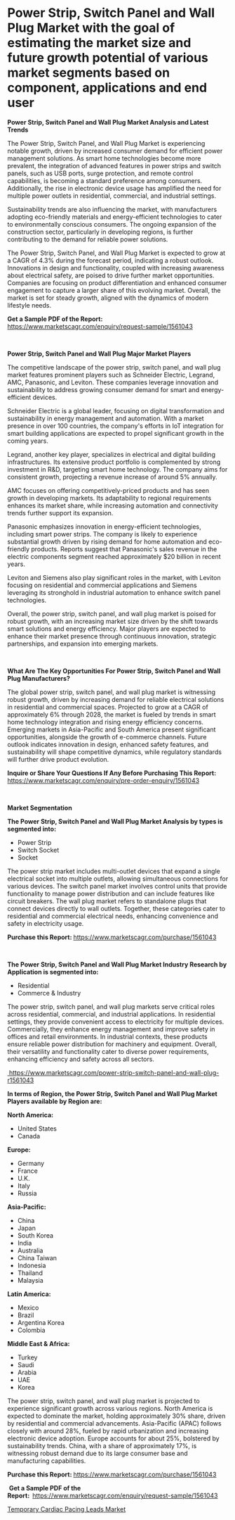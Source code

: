 <p><h1>Power Strip, Switch Panel and Wall Plug Market with the goal of estimating the market size and future growth potential of various market segments based on component, applications and end user</h1></p><p><strong>Power Strip, Switch Panel and Wall Plug Market Analysis and Latest Trends</strong></p>
<p><p>The Power Strip, Switch Panel, and Wall Plug Market is experiencing notable growth, driven by increased consumer demand for efficient power management solutions. As smart home technologies become more prevalent, the integration of advanced features in power strips and switch panels, such as USB ports, surge protection, and remote control capabilities, is becoming a standard preference among consumers. Additionally, the rise in electronic device usage has amplified the need for multiple power outlets in residential, commercial, and industrial settings.</p><p>Sustainability trends are also influencing the market, with manufacturers adopting eco-friendly materials and energy-efficient technologies to cater to environmentally conscious consumers. The ongoing expansion of the construction sector, particularly in developing regions, is further contributing to the demand for reliable power solutions.</p><p>The Power Strip, Switch Panel, and Wall Plug Market is expected to grow at a CAGR of 4.3% during the forecast period, indicating a robust outlook. Innovations in design and functionality, coupled with increasing awareness about electrical safety, are poised to drive further market opportunities. Companies are focusing on product differentiation and enhanced consumer engagement to capture a larger share of this evolving market. Overall, the market is set for steady growth, aligned with the dynamics of modern lifestyle needs.</p></p>
<p><strong>Get a Sample PDF of the Report:&nbsp;</strong> <a href="https://www.marketscagr.com/enquiry/request-sample/1561043?utm_campaign=1126&utm_medium=2&utm_source=Github&utm_content=ia&utm_term=23032025&utm_id=power-strip-switch-panel-and-wall-plug">https://www.marketscagr.com/enquiry/request-sample/1561043</a></p>
<p>&nbsp;</p>
<p><strong>Power Strip, Switch Panel and Wall Plug Major Market Players</strong></p>
<p><p>The competitive landscape of the power strip, switch panel, and wall plug market features prominent players such as Schneider Electric, Legrand, AMC, Panasonic, and Leviton. These companies leverage innovation and sustainability to address growing consumer demand for smart and energy-efficient devices.</p><p>Schneider Electric is a global leader, focusing on digital transformation and sustainability in energy management and automation. With a market presence in over 100 countries, the company's efforts in IoT integration for smart building applications are expected to propel significant growth in the coming years.</p><p>Legrand, another key player, specializes in electrical and digital building infrastructures. Its extensive product portfolio is complemented by strong investment in R&D, targeting smart home technology. The company aims for consistent growth, projecting a revenue increase of around 5% annually.</p><p>AMC focuses on offering competitively-priced products and has seen growth in developing markets. Its adaptability to regional requirements enhances its market share, while increasing automation and connectivity trends further support its expansion.</p><p>Panasonic emphasizes innovation in energy-efficient technologies, including smart power strips. The company is likely to experience substantial growth driven by rising demand for home automation and eco-friendly products. Reports suggest that Panasonic's sales revenue in the electric components segment reached approximately $20 billion in recent years.</p><p>Leviton and Siemens also play significant roles in the market, with Leviton focusing on residential and commercial applications and Siemens leveraging its stronghold in industrial automation to enhance switch panel technologies.</p><p>Overall, the power strip, switch panel, and wall plug market is poised for robust growth, with an increasing market size driven by the shift towards smart solutions and energy efficiency. Major players are expected to enhance their market presence through continuous innovation, strategic partnerships, and expansion into emerging markets.</p></p>
<p>&nbsp;</p>
<p><strong>What Are The Key Opportunities For Power Strip, Switch Panel and Wall Plug Manufacturers?</strong></p>
<p><p>The global power strip, switch panel, and wall plug market is witnessing robust growth, driven by increasing demand for reliable electrical solutions in residential and commercial spaces. Projected to grow at a CAGR of approximately 6% through 2028, the market is fueled by trends in smart home technology integration and rising energy efficiency concerns. Emerging markets in Asia-Pacific and South America present significant opportunities, alongside the growth of e-commerce channels. Future outlook indicates innovation in design, enhanced safety features, and sustainability will shape competitive dynamics, while regulatory standards will further drive product evolution.</p></p>
<p><strong>Inquire or Share Your Questions If Any Before Purchasing This Report:</strong> <a href="https://www.marketscagr.com/enquiry/pre-order-enquiry/1561043?utm_campaign=1126&utm_medium=2&utm_source=Github&utm_content=ia&utm_term=23032025&utm_id=power-strip-switch-panel-and-wall-plug">https://www.marketscagr.com/enquiry/pre-order-enquiry/1561043</a></p>
<p>&nbsp;</p>
<p><strong>Market Segmentation</strong></p>
<p><strong>The Power Strip, Switch Panel and Wall Plug Market Analysis by types is segmented into:</strong></p>
<p><ul><li>Power Strip</li><li>Switch Socket</li><li>Socket</li></ul></p>
<p><p>The power strip market includes multi-outlet devices that expand a single electrical socket into multiple outlets, allowing simultaneous connections for various devices. The switch panel market involves control units that provide functionality to manage power distribution and can include features like circuit breakers. The wall plug market refers to standalone plugs that connect devices directly to wall outlets. Together, these categories cater to residential and commercial electrical needs, enhancing convenience and safety in electricity usage.</p></p>
<p><strong>Purchase this Report:&nbsp;</strong><a href="https://www.marketscagr.com/purchase/1561043?utm_campaign=1126&utm_medium=2&utm_source=Github&utm_content=ia&utm_term=23032025&utm_id=power-strip-switch-panel-and-wall-plug">https://www.marketscagr.com/purchase/1561043</a></p>
<p>&nbsp;</p>
<p><strong>The Power Strip, Switch Panel and Wall Plug Market Industry Research by Application is segmented into:</strong></p>
<p><ul><li>Residential</li><li>Commerce & Industry</li></ul></p>
<p><p>The power strip, switch panel, and wall plug markets serve critical roles across residential, commercial, and industrial applications. In residential settings, they provide convenient access to electricity for multiple devices. Commercially, they enhance energy management and improve safety in offices and retail environments. In industrial contexts, these products ensure reliable power distribution for machinery and equipment. Overall, their versatility and functionality cater to diverse power requirements, enhancing efficiency and safety across all sectors.</p></p>
<p><a href="https://www.marketscagr.com/power-strip-switch-panel-and-wall-plug-r1561043?utm_campaign=1126&utm_medium=2&utm_source=Github&utm_content=ia&utm_term=23032025&utm_id=power-strip-switch-panel-and-wall-plug">&nbsp;https://www.marketscagr.com/power-strip-switch-panel-and-wall-plug-r1561043</a></p>
<p><strong>In terms of Region, the Power Strip, Switch Panel and Wall Plug Market Players available by Region are:</strong></p>
<p>
    <p> <strong> North America: </strong>
        <ul>
            <li>United States</li>
            <li>Canada</li>
        </ul>
        </p> 
    <p> <strong> Europe: </strong>
        <ul>
            <li>Germany</li>
            <li>France</li>
            <li>U.K.</li>
            <li>Italy</li>
            <li>Russia</li>
        </ul>
        </p> 
    <p> <strong> Asia-Pacific: </strong>
        <ul>
            <li>China</li>
            <li>Japan</li>
            <li>South Korea</li>
            <li>India</li>
            <li>Australia</li>
            <li>China Taiwan</li>
            <li>Indonesia</li>
            <li>Thailand</li>
            <li>Malaysia</li>
        </ul>
        </p> 
    <p> <strong> Latin America: </strong>
        <ul>
            <li>Mexico</li>
            <li>Brazil</li>
            <li>Argentina Korea</li>
            <li>Colombia</li>
        </ul>
        </p> 
    <p> <strong> Middle East & Africa: </strong>
        <ul>
            <li>Turkey</li>
            <li>Saudi</li>
            <li>Arabia</li>
            <li>UAE</li>
            <li>Korea</li>
        </ul>
    </p>
    </p>
<p><p>The power strip, switch panel, and wall plug market is projected to experience significant growth across various regions. North America is expected to dominate the market, holding approximately 30% share, driven by residential and commercial advancements. Asia-Pacific (APAC) follows closely with around 28%, fueled by rapid urbanization and increasing electronic device adoption. Europe accounts for about 25%, bolstered by sustainability trends. China, with a share of approximately 17%, is witnessing robust demand due to its large consumer base and manufacturing capabilities.</p></p>
<p><strong>Purchase this Report: </strong><a href="https://www.marketscagr.com/purchase/1561043?utm_campaign=1126&utm_medium=2&utm_source=Github&utm_content=ia&utm_term=23032025&utm_id=power-strip-switch-panel-and-wall-plug">https://www.marketscagr.com/purchase/1561043</a></p>
<p>&nbsp;<strong>Get a Sample PDF of the Report:&nbsp;&nbsp;</strong><a href="https://www.marketscagr.com/enquiry/request-sample/1561043?utm_campaign=1126&utm_medium=2&utm_source=Github&utm_content=ia&utm_term=23032025&utm_id=power-strip-switch-panel-and-wall-plug">https://www.marketscagr.com/enquiry/request-sample/1561043</a></p>
<p><strong></strong></p>
<p><p><a href="https://github.com/julyju69/Market-Research-Report-List-6/blob/main/temporary-cardiac-pacing-leads-market.md?utm_campaign=1126&utm_medium=2&utm_source=Github&utm_content=ia&utm_term=23032025&utm_id=power-strip-switch-panel-and-wall-plug">Temporary Cardiac Pacing Leads Market</a></p></p>